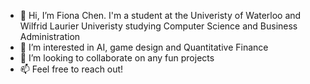 - 👋 Hi, I’m Fiona Chen. I'm a student at the Univeristy of Waterloo and Wilfrid Laurier Univeristy studying Computer Science and Business Administration
- 👀 I’m interested in AI, game design and Quantitative Finance
- 💞️ I’m looking to collaborate on any fun projects
- 📫 Feel free to reach out!

<!---
FionaChen0625/FionaChen0625 is a ✨ special ✨ repository because its `README.md` (this file) appears on your GitHub profile.
You can click the Preview link to take a look at your changes.
--->
